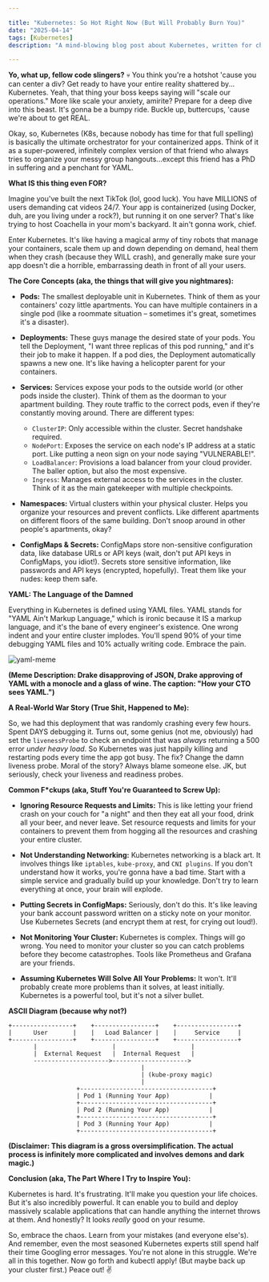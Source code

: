 ```yaml
---

title: "Kubernetes: So Hot Right Now (But Will Probably Burn You)"
date: "2025-04-14"
tags: [Kubernetes]
description: "A mind-blowing blog post about Kubernetes, written for chaotic Gen Z engineers."

---
```


**Yo, what up, fellow code slingers?** 💀 You think you're a hotshot 'cause you can center a div? Get ready to have your entire reality shattered by... Kubernetes. Yeah, that thing your boss keeps saying will "scale our operations." More like scale your anxiety, amirite? Prepare for a deep dive into this beast. It's gonna be a bumpy ride. Buckle up, buttercups, 'cause we're about to get REAL.

Okay, so, Kubernetes (K8s, because nobody has time for that full spelling) is basically the ultimate orchestrator for your containerized apps. Think of it as a super-powered, infinitely complex version of that friend who always tries to organize your messy group hangouts...except this friend has a PhD in suffering and a penchant for YAML.

**What IS this thing even FOR?**

Imagine you've built the next TikTok (lol, good luck). You have MILLIONS of users demanding cat videos 24/7. Your app is containerized (using Docker, duh, are you living under a rock?), but running it on one server? That's like trying to host Coachella in your mom's backyard. It ain't gonna work, chief.

Enter Kubernetes. It's like having a magical army of tiny robots that manage your containers, scale them up and down depending on demand, heal them when they crash (because they WILL crash), and generally make sure your app doesn't die a horrible, embarrassing death in front of all your users.

**The Core Concepts (aka, the things that will give you nightmares):**

*   **Pods:** The smallest deployable unit in Kubernetes. Think of them as your containers' cozy little apartments. You can have multiple containers in a single pod (like a roommate situation – sometimes it's great, sometimes it's a disaster).

*   **Deployments:** These guys manage the desired state of your pods. You tell the Deployment, "I want three replicas of this pod running," and it's their job to make it happen. If a pod dies, the Deployment automatically spawns a new one. It's like having a helicopter parent for your containers.

*   **Services:** Services expose your pods to the outside world (or other pods inside the cluster). Think of them as the doorman to your apartment building. They route traffic to the correct pods, even if they're constantly moving around. There are different types:
    *   `ClusterIP`: Only accessible within the cluster. Secret handshake required.
    *   `NodePort`: Exposes the service on each node's IP address at a static port. Like putting a neon sign on your node saying "VULNERABLE!".
    *   `LoadBalancer`: Provisions a load balancer from your cloud provider. The baller option, but also the most expensive.
    *   `Ingress`: Manages external access to the services in the cluster. Think of it as the main gatekeeper with multiple checkpoints.

*   **Namespaces:** Virtual clusters within your physical cluster. Helps you organize your resources and prevent conflicts. Like different apartments on different floors of the same building. Don't snoop around in other people's apartments, okay?

*   **ConfigMaps & Secrets:** ConfigMaps store non-sensitive configuration data, like database URLs or API keys (wait, don't put API keys in ConfigMaps, you idiot!). Secrets store sensitive information, like passwords and API keys (encrypted, hopefully). Treat them like your nudes: keep them safe.

**YAML: The Language of the Damned**

Everything in Kubernetes is defined using YAML files. YAML stands for "YAML Ain't Markup Language," which is ironic because it IS a markup language, and it's the bane of every engineer's existence. One wrong indent and your entire cluster implodes. You'll spend 90% of your time debugging YAML files and 10% actually writing code. Embrace the pain.

![yaml-meme](https://i.imgflip.com/3qcvx4.jpg)

**(Meme Description: Drake disapproving of JSON, Drake approving of YAML with a monocle and a glass of wine. The caption: "How your CTO sees YAML.")**

**A Real-World War Story (True Shit, Happened to Me):**

So, we had this deployment that was randomly crashing every few hours. Spent DAYS debugging it. Turns out, some genius (not me, obviously) had set the `livenessProbe` to check an endpoint that was *always* returning a 500 error *under heavy load*. So Kubernetes was just happily killing and restarting pods every time the app got busy. The fix? Change the damn liveness probe. Moral of the story? Always blame someone else. JK, but seriously, check your liveness and readiness probes.

**Common F*ckups (aka, Stuff You're Guaranteed to Screw Up):**

*   **Ignoring Resource Requests and Limits:** This is like letting your friend crash on your couch for "a night" and then they eat all your food, drink all your beer, and never leave. Set resource requests and limits for your containers to prevent them from hogging all the resources and crashing your entire cluster.

*   **Not Understanding Networking:** Kubernetes networking is a black art. It involves things like `iptables`, `kube-proxy`, and `CNI plugins`. If you don't understand how it works, you're gonna have a bad time. Start with a simple service and gradually build up your knowledge. Don't try to learn everything at once, your brain will explode.

*   **Putting Secrets in ConfigMaps:** Seriously, don't do this. It's like leaving your bank account password written on a sticky note on your monitor. Use Kubernetes Secrets (and encrypt them at rest, for crying out loud!).

*   **Not Monitoring Your Cluster:** Kubernetes is complex. Things will go wrong. You need to monitor your cluster so you can catch problems before they become catastrophes. Tools like Prometheus and Grafana are your friends.

*   **Assuming Kubernetes Will Solve All Your Problems:** It won't. It'll probably create more problems than it solves, at least initially. Kubernetes is a powerful tool, but it's not a silver bullet.

**ASCII Diagram (because why not?)**

```
+-----------------+    +-----------------+    +-----------------+
|      User       |    |   Load Balancer |    |     Service     |
+-----------------+    +-----------------+    +-----------------+
       |                     |                     |
       |  External Request   |  Internal Request   |
       --------------------->--------------------->
                                     |
                                     | (kube-proxy magic)
                                     |
                   +-------------------------------------+
                   | Pod 1 (Running Your App)           |
                   +-------------------------------------+
                   | Pod 2 (Running Your App)           |
                   +-------------------------------------+
                   | Pod 3 (Running Your App)           |
                   +-------------------------------------+

```

**(Disclaimer: This diagram is a gross oversimplification. The actual process is infinitely more complicated and involves demons and dark magic.)**

**Conclusion (aka, The Part Where I Try to Inspire You):**

Kubernetes is hard. It's frustrating. It'll make you question your life choices. But it's also incredibly powerful. It can enable you to build and deploy massively scalable applications that can handle anything the internet throws at them. And honestly? It looks *really* good on your resume.

So, embrace the chaos. Learn from your mistakes (and everyone else's). And remember, even the most seasoned Kubernetes experts still spend half their time Googling error messages. You're not alone in this struggle. We're all in this together. Now go forth and kubectl apply! (But maybe back up your cluster first.) Peace out! ✌️

